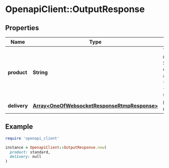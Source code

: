 # OpenapiClient::OutputResponse

## Properties

| Name | Type | Description | Notes |
| ---- | ---- | ----------- | ----- |
| **product** | **String** | The package name. Standard - asr only. Pro - live asr only. (&lt;b&gt;&amp;#9888;&lt;/b&gt;Temporary solution) | [optional] |
| **delivery** | [**Array&lt;OneOfWebsocketResponseRtmpResponse&gt;**](OneOfWebsocketResponseRtmpResponse.md) | Delivery method type | [optional] |

## Example

```ruby
require 'openapi_client'

instance = OpenapiClient::OutputResponse.new(
  product: standard,
  delivery: null
)
```

